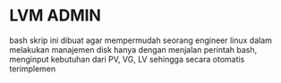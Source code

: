 # LVM ADMIN

bash skrip ini dibuat agar mempermudah seorang engineer linux dalam melakukan manajemen disk
hanya dengan menjalan perintah bash, menginput kebutuhan dari PV, VG, LV sehingga secara otomatis terimplemen


